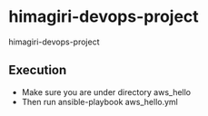 # himagiri-devops-project
himagiri-devops-project

## Execution
- Make sure you are under directory aws_hello
- Then run ansible-playbook aws_hello.yml
